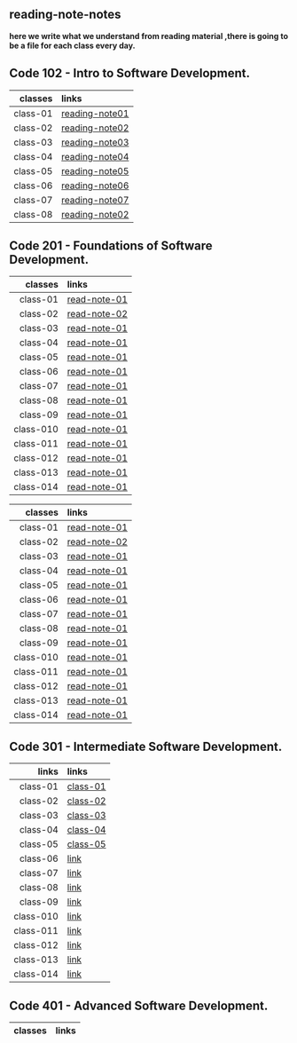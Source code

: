  ## reading-note-notes

**here we write what we understand from reading material ,there is going to be a file for each class every day.**

## Code 102 - Intro to Software Development.

| classes                       |  links|
|------------------------:|:--------------------------------------------------------|
class-01|[reading-note01](https://mamoun-kamal-alshisani.github.io/read-notes/)|
class-02|[reading-note02](https://mamoun-kamal-alshisani.github.io/read-notes/read02)|
class-03|[reading-note03](https://mamoun-kamal-alshisani.github.io/read-notes/readme-03)|
class-04|[reading-note04](https://mamoun-kamal-alshisani.github.io/read-notes/read04)|
class-05|[reading-note05](https://mamoun-kamal-alshisani.github.io/read-notes/readme05)|
class-06|[reading-note06](https://mamoun-kamal-alshisani.github.io/read-notes/reading-note06)|
class-07|[reading-note07](https://mamoun-kamal-alshisani.github.io/read-notes/reading-note07)|
class-08|[reading-note02](https://mamoun-kamal-alshisani.github.io/read-notes/githubwebpage)|

## Code 201 - Foundations of Software Development.

| classes               |  links|
|------------------------:|:--------------------------------------------------------|
class-01|[read-note-01](https://mamoun-kamal-alshisani.github.io/code-201/read01)       |
class-02|[read-note-02](https://mamoun-kamal-alshisani.github.io/code-201/class-02)     | 
class-03|[read-note-01](https://mamoun-kamal-alshisani.github.io/code-201/reading-note-03)|
class-04|[read-note-01](https://mamoun-kamal-alshisani.github.io/code-201/read-note-04)|
class-05|[read-note-01](https://mamoun-kamal-alshisani.github.io/code-201/Read:05)|
class-06|[read-note-01](https://mamoun-kamal-alshisani.github.io/code-201/Read-06)|
class-07|[read-note-01](https://mamoun-kamal-alshisani.github.io/code-201/readme-07)|
class-08|[read-note-01](https://mamoun-kamal-alshisani.github.io/code-201/Read-08)|
class-09|[read-note-01](https://mamoun-kamal-alshisani.github.io/code-201/read-09)|
class-010|[read-note-01](https://mamoun-kamal-alshisani.github.io/code-201/Read:-10)|
class-011|[read-note-01](https://mamoun-kamal-alshisani.github.io/code-201/read-11)|
class-012|[read-note-01](https://mamoun-kamal-alshisani.github.io/code-201/read-12)|
class-013|[read-note-01](https://mamoun-kamal-alshisani.github.io/code-201/read-13)|
class-014|[read-note-01](https://mamoun-kamal-alshisani.github.io/code-201/read-14)|


| classes                       |  links|
|------------------------:|:--------------------------------------------------------|
class-01|[read-note-01](https://mamoun-kamal-alshisani.github.io/code-201/read01)       |
class-02|[read-note-02](https://mamoun-kamal-alshisani.github.io/code-201/class-02)     | 
class-03|[read-note-01](https://mamoun-kamal-alshisani.github.io/code-201/reading-note-03)|
class-04|[read-note-01](https://mamoun-kamal-alshisani.github.io/code-201/read-note-04)|
class-05|[read-note-01](https://mamoun-kamal-alshisani.github.io/code-201/Read:05)|
class-06|[read-note-01](https://mamoun-kamal-alshisani.github.io/code-201/Read-06)|
class-07|[read-note-01](https://mamoun-kamal-alshisani.github.io/code-201/readme-07)|
class-08|[read-note-01](https://mamoun-kamal-alshisani.github.io/code-201/Read-08)|
class-09|[read-note-01](https://mamoun-kamal-alshisani.github.io/code-201/read-09)|
class-010|[read-note-01](https://mamoun-kamal-alshisani.github.io/code-201/Read:-10)|
class-011|[read-note-01](https://mamoun-kamal-alshisani.github.io/code-201/read-11)|
class-012|[read-note-01](https://mamoun-kamal-alshisani.github.io/code-201/read-12)|
class-013|[read-note-01](https://mamoun-kamal-alshisani.github.io/code-201/read-13)|
class-014|[read-note-01](https://mamoun-kamal-alshisani.github.io/code-201/read-14)|

## Code 301 - Intermediate Software Development.

| links                   |  links|
|------------------------:|:--------------------------------------------------------|
class-01|[class-01](https://mamoun-kamal-alshisani.github.io/reading-note-301/class-01)|
class-02|[class-02](https://mamoun-kamal-alshisani.github.io/reading-note-301/class-02)|
class-03|[class-03](https://mamoun-kamal-alshisani.github.io/reading-note-301/class-03)|
class-04|[class-04](https://mamoun-kamal-alshisani.github.io/reading-note-301/class-044)|
class-05|[class-05](https://mamoun-kamal-alshisani.github.io/reading-note-301/class-05)|
class-06|[link]()|
class-07|[link]()|
class-08|[link]()|
class-09|[link]()|
class-010|[link]()|
class-011|[link]()|
class-012|[link]()|
class-013|[link]()|
class-014|[link]()|

## Code 401 - Advanced Software Development.

| classes                       |  links|
|------------------------|--------------------------------------------------------:|
